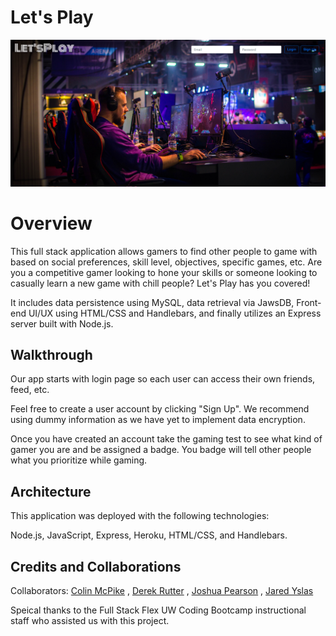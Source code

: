 # Let's Play

![gripapp image](public/images/landing.png) 
# Overview
This full stack application allows gamers to find other people to game with based on social preferences, skill level, objectives, specific games, etc. Are you a competitive gamer looking to hone your skills or someone looking to casually learn a new game with chill people? Let's Play has you covered! 

It includes data persistence using MySQL, data retrieval via JawsDB, Front-end UI/UX using HTML/CSS and Handlebars, and finally utilizes an Express server built with Node.js.  

## Walkthrough
Our app starts with login page so each user can access their own friends, feed, etc.

Feel free to create a user account by clicking "Sign Up". We recommend using dummy information as we have yet to implement data encryption.

Once you have created an account take the gaming test to see what kind of gamer you are and be assigned a badge. You badge will tell other people what you prioritize while gaming.

<!-- ## Getting Started

1.  [Using Let's Play](#using-letsplay)
2.  [Database](#database)
3.  [Navigation](#navigation)
4.  [Next Steps](#next-steps)
5.  [Arichtecture](#architecture)
6.  [Credits and Collaborations](#credits-and-collaborations)

## Using Let's Play

To use Let's Play simply create a new user by clicking "Sign Up" on the landing page. We recommend using dummy information as we have yet to implement data encryption.

## Database

Enter database info here.

## Navigation

Enter navigation info here.

## Next Steps

Next, we would like to implement user authentication and storage that utilizes data encryption. -->

## Architecture

This application was deployed with the following technologies:

Node.js, JavaScript, Express, Heroku, HTML/CSS, and Handlebars.

## Credits and Collaborations

Collaborators: [Colin McPike](https://github.com/therealmcp) , [Derek Rutter](https://github.com/rutterer) , [Joshua Pearson](https://github.com/Pearsonj) , [Jared Yslas](https://github.com/YslasCo)

Speical thanks to the Full Stack Flex UW Coding Bootcamp instructional staff who assisted us with this project. 
